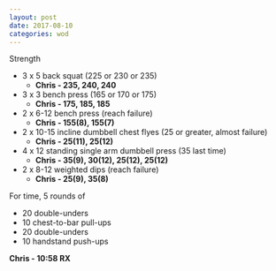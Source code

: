 ```yaml
---
layout: post
date: 2017-08-10
categories: wod
---
```


Strength
- 3 x 5 back squat (225 or 230 or 235)
  - **Chris - <span>235, 240, 240</span>**
- 3 x 3 bench press (165 or 170 or 175)
  - **Chris - <span>175, 185, 185</span>**
- 2 x 6-12 bench press (reach failure)
  - **Chris - <span>155(8), 155(7)</span>**
- 2 x 10-15 incline dumbbell chest flyes (25 or greater, almost failure)
  - **Chris - <span>25(11), 25(12)</span>**
- 4 x 12 standing single arm dumbbell press (35 last time)
  - **Chris - <span>35(9), 30(12), 25(12), 25(12)</span>**
- 2 x 8-12 weighted dips (reach failure)
  - **Chris - <span>25(9), 35(8)</span>**

For time, 5 rounds of
- 20 double-unders
- 10 chest-to-bar pull-ups
- 20 double-unders
- 10 handstand push-ups

**Chris - <span>10:58 RX</span>**
